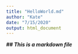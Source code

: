 ```yaml
---
title: "HelloWorld.md"
author: "Kate"
date: "7/15/2020"
output: html_document
---
```


***## This is a markdown file***
